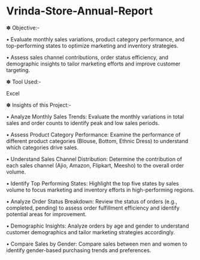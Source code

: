 # Vrinda-Store-Annual-Report

✽ Objective:-

• Evaluate monthly sales variations, product category performance, and top-performing states to optimize marketing and inventory strategies.

• Assess sales channel contributions, order status efficiency, and demographic insights to tailor marketing efforts and improve customer targeting.

✽ Tool Used:-

Excel

✽ Insights of this Project:-

• Analyze Monthly Sales Trends: Evaluate the monthly variations in total sales and order counts to identify peak and low sales periods.

• Assess Product Category Performance: Examine the performance of different product categories (Blouse, Bottom, Ethnic Dress) to understand which categories drive sales.

• Understand Sales Channel Distribution: Determine the contribution of each sales channel (Ajio, Amazon, Flipkart, Meesho) to the overall order volume.

• Identify Top Performing States: Highlight the top five states by sales volume to focus marketing and inventory efforts in high-performing regions.

• Analyze Order Status Breakdown: Review the status of orders (e.g., completed, pending) to assess order fulfillment efficiency and identify potential areas for improvement.

• Demographic Insights: Analyze orders by age and gender to understand customer demographics and tailor marketing strategies accordingly.

• Compare Sales by Gender: Compare sales between men and women to identify gender-based purchasing trends and preferences.
